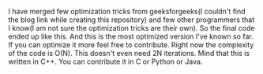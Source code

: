 I have merged few optimization tricks from geeksforgeeks(I couldn't find the blog link while creating this repository) and few other programmers that I know(I am not sure the optimization tricks are their own). So the final code ended up like this. And this is the most optimized version I've known so far. If you can optimize it more feel free to contribute.
Right now the complexity of the code is O(N). This doesn't even need 2N iterations. Mind that this is written in C++. You can contribute it in C or Python or Java.
